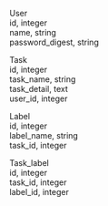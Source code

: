 User  
id, integer  
name, string  
password_digest, string

Task  
id, integer  
task_name, string  
task_detail, text  
user_id, integer

Label  
id, integer  
label_name, string  
task_id, integer

Task_label  
id, integer  
task_id, integer  
label_id, integer
